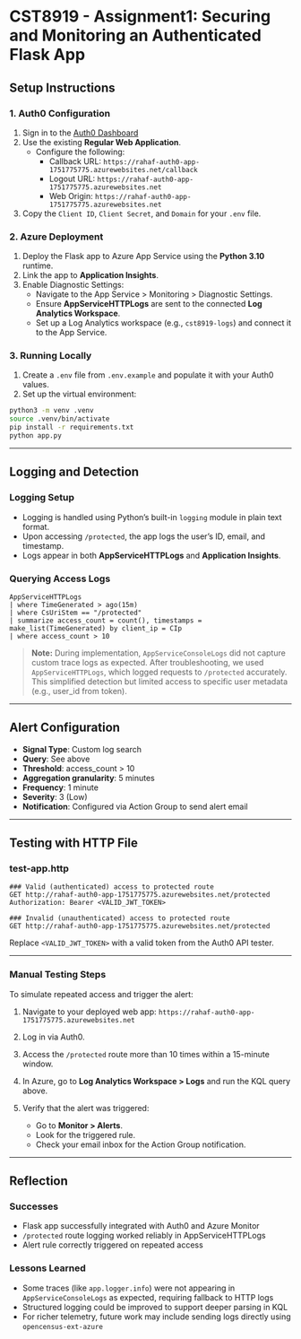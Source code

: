 # CST8919 - Assignment1: Securing and Monitoring an Authenticated Flask App

## Setup Instructions

### 1. Auth0 Configuration

1. Sign in to the [Auth0 Dashboard](https://manage.auth0.com/)
2. Use the existing **Regular Web Application**.
   - Configure the following:
     - Callback URL: `https://rahaf-auth0-app-1751775775.azurewebsites.net/callback`
     - Logout URL: `https://rahaf-auth0-app-1751775775.azurewebsites.net`
     - Web Origin: `https://rahaf-auth0-app-1751775775.azurewebsites.net`
3. Copy the `Client ID`, `Client Secret`, and `Domain` for your `.env` file.

### 2. Azure Deployment

1. Deploy the Flask app to Azure App Service using the **Python 3.10** runtime.
2. Link the app to **Application Insights**.
3. Enable Diagnostic Settings:
   - Navigate to the App Service > Monitoring > Diagnostic Settings.
   - Ensure **AppServiceHTTPLogs** are sent to the connected **Log Analytics Workspace**.
   - Set up a Log Analytics workspace (e.g., `cst8919-logs`) and connect it to the App Service.

### 3. Running Locally

1. Create a `.env` file from `.env.example` and populate it with your Auth0 values.
2. Set up the virtual environment:

```bash
python3 -m venv .venv
source .venv/bin/activate
pip install -r requirements.txt
python app.py
```

---

## Logging and Detection

### Logging Setup

- Logging is handled using Python’s built-in `logging` module in plain text format.
- Upon accessing `/protected`, the app logs the user’s ID, email, and timestamp.
- Logs appear in both **AppServiceHTTPLogs** and **Application Insights**.

### Querying Access Logs

```kql
AppServiceHTTPLogs
| where TimeGenerated > ago(15m)
| where CsUriStem == "/protected"
| summarize access_count = count(), timestamps = make_list(TimeGenerated) by client_ip = CIp
| where access_count > 10
```

>  **Note:** During implementation, `AppServiceConsoleLogs` did not capture custom trace logs as expected. After troubleshooting, we used `AppServiceHTTPLogs`, which logged requests to `/protected` accurately. This simplified detection but limited access to specific user metadata (e.g., user_id from token).

---

## Alert Configuration

- **Signal Type**: Custom log search
- **Query**: See above
- **Threshold**: access_count > 10
- **Aggregation granularity**: 5 minutes
- **Frequency**: 1 minute
- **Severity**: 3 (Low)
- **Notification**: Configured via Action Group to send alert email

---

## Testing with HTTP File

### test-app.http

```http
### Valid (authenticated) access to protected route
GET http://rahaf-auth0-app-1751775775.azurewebsites.net/protected
Authorization: Bearer <VALID_JWT_TOKEN>

### Invalid (unauthenticated) access to protected route
GET http://rahaf-auth0-app-1751775775.azurewebsites.net/protected
```

Replace `<VALID_JWT_TOKEN>` with a valid token from the Auth0 API tester.

---

### Manual Testing Steps

To simulate repeated access and trigger the alert:

1. Navigate to your deployed web app: `https://rahaf-auth0-app-1751775775.azurewebsites.net`

2. Log in via Auth0.

3. Access the `/protected` route more than 10 times within a 15-minute window.

4. In Azure, go to **Log Analytics Workspace  > Logs** and run the KQL query above.

5. Verify that the alert was triggered:

   - Go to **Monitor > Alerts**.
   - Look for the triggered rule.
   - Check your email inbox for the Action Group notification.

---

## Reflection

### Successes
- Flask app successfully integrated with Auth0 and Azure Monitor
- `/protected` route logging worked reliably in AppServiceHTTPLogs
- Alert rule correctly triggered on repeated access

### Lessons Learned
- Some traces (like `app.logger.info`) were not appearing in `AppServiceConsoleLogs` as expected, requiring fallback to HTTP logs
- Structured logging could be improved to support deeper parsing in KQL
- For richer telemetry, future work may include sending logs directly using `opencensus-ext-azure`




